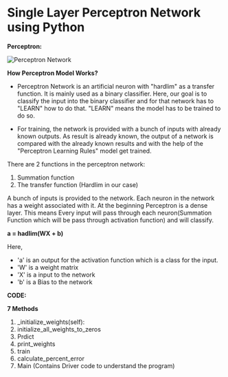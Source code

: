 # **Single Layer Perceptron Network using Python**    

**Perceptron:**

![Perceptron Network](https://www.mathworks.com/help/deeplearning/ug/percept_perneur.gif)

**How Perceptron Model Works?**

- Perceptron Network is an artificial neuron with "hardlim" as a transfer function. It is mainly used as a binary classifier.
Here, our goal is to classify the input into the binary classifier and for that network has to "LEARN" how to do that. "LEARN" means the model has to be trained to do so. 

- For training, the network is provided with a bunch of inputs with already known outputs. As result is already known, the output of a network is compared with the already known results and with the help of the "Perceptron Learning Rules" model get trained. 

There are 2 functions in the perceptron network:
1. Summation function
2. The transfer function (Hardlim in our case)

A bunch of inputs is provided to the network. Each neuron in the network has a weight associated with it. At the beginning
Perceptron is a dense layer. This means Every input will pass through each neuron(Summation Function which will be pass through activation function) and will classify.

**a = hadlim(WX + b)**

Here, 
- 'a' is an output for the activation function which is a class for the input. 
- 'W' is a weight matrix
- 'X' is a input to the network
- 'b' is a Bias to the network

**CODE:**

**7 Methods**

1) _initialize_weights(self):
2) initialize_all_weights_to_zeros
3) Prdict
4) print_weights
5) train
6) calculate_percent_error
7) Main (Contains Driver code to understand the program)



